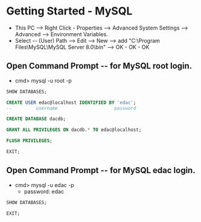 # Getting Started - MySQL
* This PC --> Right Click - Properties --> Advanced System Settings --> Advanced --> Environment Variables.
* Select -- (User) Path --> Edit --> New --> add "C:\Program Files\MySQL\MySQL Server 8.0\bin" --> OK - OK - OK

## Open Command Prompt -- for MySQL root login.
* cmd> mysql -u root -p

```SQL
SHOW DATABASES;

CREATE USER edac@localhost IDENTIFIED BY 'edac';
--         username                     password

CREATE DATABASE dacdb;

GRANT ALL PRIVILEGES ON dacdb.* TO edac@localhost;

FLUSH PRIVILEGES;

EXIT;
```

## Open Command Prompt -- for MySQL edac login.

* cmd> mysql -u edac -p
	* password: edac

```SQL
SHOW DATABASES;

EXIT;
```



